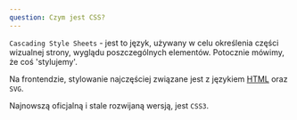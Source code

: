 ```yaml
---
question: Czym jest CSS?
---
```


`Cascading Style Sheets` - jest to język, używany w celu określenia części wizualnej strony, 
wyglądu poszczególnych elementów. Potocznie mówimy, że coś 'stylujemy'. 

Na frontendzie, stylowanie najczęściej związane jest z językiem [HTML](/#czym-jest-html) oraz `SVG`.

Najnowszą oficjalną i stale rozwijaną wersją, jest  `CSS3`.